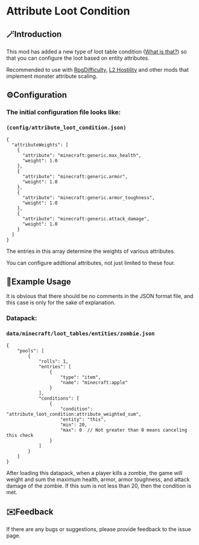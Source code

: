 # Attribute Loot Condition

## 🪄Introduction

This mod has added a new type of loot table condition ([What is that?](https://minecraft.wiki/w/Predicate)) so that you can configure the loot based on entity attributes.

Recommended to use with [RpgDifficulty](https://modrinth.com/mod/rpgdifficulty), [L2 Hostility](https://modrinth.com/mod/l2hostility) and other mods that implement monster attribute scaling.

## ⚙️Configuration

### The initial configuration file looks like:

### ```(config/attribute_loot_condition.json)```

```
{
  "attributeWeights": [
    {
      "attribute": "minecraft:generic.max_health",
      "weight": 1.0
    },
    {
      "attribute": "minecraft:generic.armor",
      "weight": 1.0
    },
    {
      "attribute": "minecraft:generic.armor_toughness",
      "weight": 1.0
    },
    {
      "attribute": "minecraft:generic.attack_damage",
      "weight": 1.0
    }
  ]
}
```

The entries in this array determine the weights of various attributes.

You can configure addtional attributes, not just limited to these four.

## 📜Example Usage

It is obvious that there should be no comments in the JSON format file, and this case is only for the sake of explanation.

### Datapack:

### ```data/minecraft/loot_tables/entities/zombie.json```

```
{
    "pools": [
        {
            "rolls": 1,
            "entries": [
                {
                    "type": "item",
                    "name": "minecraft:apple"
                }
            ],
            "conditions": [
                {
                    "condition": "attribute_loot_condition:attribute_weighted_sum",
                    "entity": "this",
                    "min": 20,
                    "max": 0  // Not greater than 0 means canceling this check
                }
            ]
        }
    ]
}
```

After loading this datapack, when a player kills a zombie, the game will weight and sum the maximum health, armor, armor toughness, and attack damage of the zombie. If this sum is not less than 20, then the condition is met.

## ✉️Feedback

If there are any bugs or suggestions, please provide feedback to the issue page.